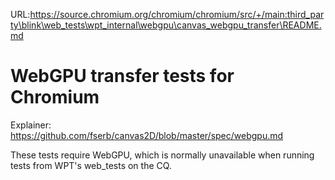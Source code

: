 URL:https://source.chromium.org/chromium/chromium/src/+/main:third_party\blink\web_tests\wpt_internal\webgpu\canvas_webgpu_transfer\README.md
# WebGPU transfer tests for Chromium

Explainer:
https://github.com/fserb/canvas2D/blob/master/spec/webgpu.md

These tests require WebGPU, which is normally unavailable when running tests
from WPT's web_tests on the CQ.
